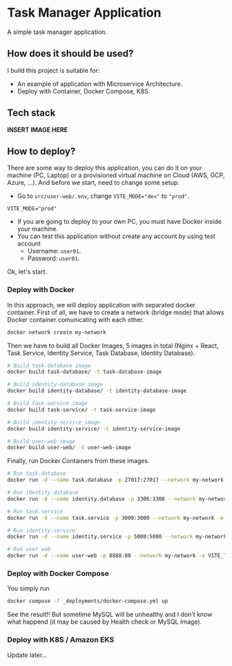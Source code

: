 # Task Manager Application

A simple task manager application.

## How does it should be used?

I build this project is suitable for:

- An example of application with Microservice Architecture.
- Deploy with Container, Docker Compose, K8S.

## Tech stack

**INSERT IMAGE HERE**

## How to deploy?

There are some way to deploy this application, you can do it on your machine (PC, Laptop) or a provisioned virtual machine on Cloud (AWS, GCP, Azure, ...). And before we start, need to change some setup.

- Go to `src/user-web/.env`, change `VITE_MODE="dev"` to `"prod"`.

```
VITE_MODE="prod"
```

- If you are going to deploy to your own PC, you must have Docker inside your machine.
- You can test this application without create any account by using test account
  - Username: `user01`.
  - Password: `user01`.

Ok, let's start.

### Deploy with Docker

In this approach, we will deploy application with separated docker container. First of all, we have to create a network (bridge mode) that allows Docker container comunicating with each other.

```bash
docker network create my-network
```

Then we have to build all Docker Images, 5 images in total (Nginx + React, Task Service, Identity Service, Task Database, Identity Database).

```bash
# Build task-database image
docker build task-database/ -t task-database-image

# Build identity-database image
docker build identity-database/ -t identity-database-image

# Build task-service image
docker build task-service/ -t task-service-image

# Build identity-service image
docker build identity-service/ -t identity-service-image

# Build user-web image
docker build user-web/ -t user-web-image
```

Finally, run Docker Containers from these images.

```bash
# Run task.database
docker run -d --name task.database -p 27017:27017 --network my-network -e MONGODB_INITDB_ROOT_USERNAME=root -e MONGODB_INITDB_ROOT_PASSWORD=letmein12345 -e MONGODB_DATABASE=TaskManager task-database-image

# Run identity.database
docker run -d --name identity.database -p 3306:3306 --network my-network -e MYSQL_ROOT_USER=root -e MYSQL_ROOT_PASSWORD=letmein12345 -e MYSQL_DATABASE=TaskManagerIdentity identity-database-image

# Run task.service
docker run -d --name task.service -p 3000:3000 --network my-network -e MONGODB_INITDB_ROOT_USERNAME=root -e MONGODB_INITDB_ROOT_PASSWORD=letmein12345 -e MONGODB_DATABASE=TaskManager task-service-image

# Run identity.service
docker run -d --name identity.service -p 5000:5000 --network my-network -e MYSQL_ROOT_USER=root -e MYSQL_ROOT_PASSWORD=letmein12345 -e MYSQL_DATABASE=TaskManagerIdentity identity-service-image

# Run user web
docker run -d --name user-web -p 8888:80 --network my-network -e VITE_TASK_SERVICE_ENDPOINT="/task-service" -e VITE_IDENTITY_SERVICE_ENDPOINT="/identity-service" -e VITE_MODE="prod" user-web-image
```

### Deploy with Docker Compose

You simply run

```bash
docker compose -f _deployments/docker-compose.yml up
```

See the result!! But sometime MySQL will be unhealthy and I don't know what happend (it may be caused by Health check or MySQL Image).

### Deploy with K8S / Amazon EKS

Update later...
